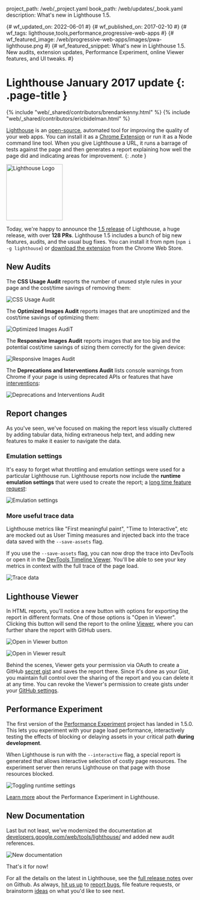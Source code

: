 project_path: /web/_project.yaml
book_path: /web/updates/_book.yaml
description: What's new in Lighthouse 1.5.

{# wf_updated_on: 2022-06-01 #}
{# wf_published_on: 2017-02-10 #}
{# wf_tags: lighthouse,tools,performance,progressive-web-apps #}
{# wf_featured_image: /web/progressive-web-apps/images/pwa-lighthouse.png #}
{# wf_featured_snippet: What's new in Lighthouse 1.5. New audits, extension updates, Performance Experiment, online Viewer features, and UI tweaks. #}

# Lighthouse January 2017 update {: .page-title }

{% include "web/_shared/contributors/brendankenny.html" %}
{% include "web/_shared/contributors/ericbidelman.html" %}

[Lighthouse](https://developer.chrome.com/docs/lighthouse/overview/) is an
[open-source](https://github.com/GoogleChrome/lighthouse), automated tool for
improving the quality of your web apps. You can install it as a
[Chrome Extension](https://chrome.google.com/webstore/detail/lighthouse/blipmdconlkpinefehnmjammfjpmpbjk)
or run it as a Node command line tool. When you give Lighthouse a URL, it runs
a barrage of tests against the page and then generates a report explaining
how well the page did and indicating areas for improvement.
{: .note }

<img src="/web/progressive-web-apps/images/pwa-lighthouse.png"
     class="lighthouse-logo attempt-right" alt="Lighthouse Logo">

<style>
.lighthouse-logo {
  height: 150px;
  width: auto;
}
</style>

Today, we're happy to announce the
[1.5 release](https://github.com/GoogleChrome/lighthouse/releases/tag/1.5.0)
of Lighthouse, a huge release, with over **128 PRs**. Lighthouse 1.5 includes
a bunch of big new features, audits, and the usual bug fixes. You can install
it from npm (`npm i -g lighthouse`) or
[download the extension](https://chrome.google.com/webstore/detail/lighthouse/blipmdconlkpinefehnmjammfjpmpbjk)
from the Chrome Web Store.

## New Audits

The **CSS Usage Audit** reports the number of unused style rules in your page
and the cost/time savings of removing them:

![CSS Usage Audit](/web/updates/images/2017/02/lighthouse/image_1.png)

The **Optimized Images Audit** reports images that are unoptimized and the
cost/time savings of optimizing them:

![Optimized Images AudiT](/web/updates/images/2017/02/lighthouse/image_2.png)

The **Responsive Images Audit** reports images that are too big and the
potential cost/time savings of sizing them correctly for the given device:

![Responsive Images Audit](/web/updates/images/2017/02/lighthouse/image_3.png)

The **Deprecations and Interventions Audit** lists console warnings from Chrome
if your page is using deprecated APIs or features that have
[interventions](https://www.chromestatus.com/features#intervention):

![Deprecations and Interventions Audit](/web/updates/images/2017/02/lighthouse/image_4.png)

## Report changes

As you've seen, we've focused on making the report less visually cluttered by
adding tabular data, hiding extraneous help text, and adding new features to
make it easier to navigate the data.

### Emulation settings

It's easy to forget what throttling and emulation settings were used for a
particular Lighthouse run. Lighthouse reports now include the
**runtime emulation settings** that were used to create the report; a
[long time feature request](https://github.com/GoogleChrome/lighthouse/issues/568):

![Emulation settings](/web/updates/images/2017/02/lighthouse/image_5.gif)

### More useful trace data

Lighthouse metrics like "First meaningful paint", "Time to Interactive", etc are
mocked out as User Timing measures and injected back into the trace data saved
with the `--save-assets` flag.

If you use the `--save-assets` flag, you can now drop the trace into DevTools or
open it in the [DevTools Timeline Viewer](https://chromedevtools.github.io/timeline-viewer/).
You'll be able to see your key metrics in context with the full trace of the
page load.

![Trace data](/web/updates/images/2017/02/lighthouse/image_6.png)

## Lighthouse Viewer

In HTML reports, you'll notice a new button with options for exporting the
report in different formats. One of those options is "Open in Viewer". Clicking
this button will send the report to the online
[Viewer](https://googlechrome.github.io/lighthouse/viewer/), where you can
further share the report with GitHub users.

![Open in Viewer button](/web/updates/images/2017/02/lighthouse/image_8.png)

![Open in Viewer result](/web/updates/images/2017/02/lighthouse/image_9.png)

Behind the scenes, Viewer gets your permission via OAuth to create a GitHub
[secret gist](https://help.github.com/articles/about-gists/#secret-gists) and
saves the report there. Since it's done as your Gist, you maintain full control
over the sharing of the report and you can delete it at any time. You can revoke
the Viewer's permission to create gists under your
[GitHub settings](https://github.com/settings/applications).

## Performance Experiment

The first version of the
[Performance Experiment](https://github.com/GoogleChrome/lighthouse/issues/1143)
project has landed in 1.5.0. This lets you experiment with your page load performance,
interactively testing the effects of blocking or delaying assets in your critical
path **during development**.

When Lighthouse is run with the `--interactive` flag, a special report is
generated that allows interactive selection of costly page resources. The
experiment server then reruns Lighthouse on that page with those resources
blocked.

![Toggling runtime settings](/web/updates/images/2017/02/lighthouse/image_10.png)

[Learn more](https://docs.google.com/document/d/1FYt5Es_Kf5IyC_bkTHj2G_a_sTvRvIq5iZCEN8VZY5o/edit#heading=h.cetla8h0y4o)
about the Performance Experiment in Lighthouse.

## New Documentation

Last but not least, we've modernized the documentation at
[developers.google.com/web/tools/lighthouse/](https://developer.chrome.com/docs/lighthouse/overview/)
and added new audit references.

![New documentation](/web/updates/images/2017/02/lighthouse/image_11.png)

That's it for now!

For all the details on the latest in Lighthouse, see the
[full release notes](https://github.com/GoogleChrome/lighthouse/releases/tag/1.5.0)
over on Github. As always,
[hit us up](https://github.com/GoogleChrome/lighthouse/graphs/contributors)
to [report bugs](https://github.com/GoogleChrome/lighthouse/issues), file
feature requests, or brainstorm
[ideas](https://github.com/GoogleChrome/lighthouse/issues?q=is%3Aissue+is%3Aopen+label%3A%22good+first+bug%22)
on what you'd like to see next.

